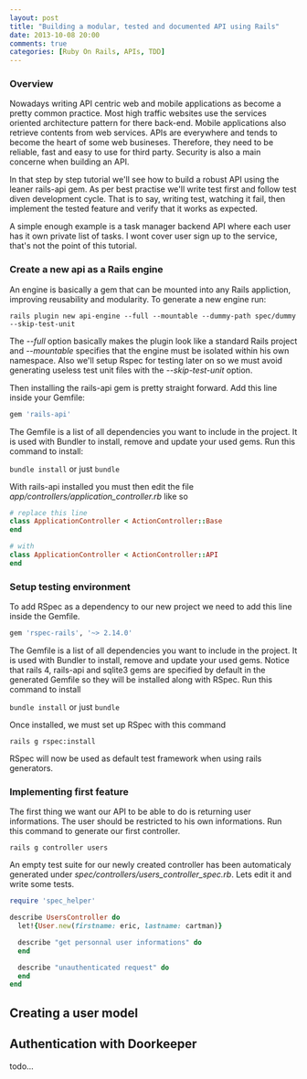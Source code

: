 ```yaml
---
layout: post
title: "Building a modular, tested and documented API using Rails"
date: 2013-10-08 20:00
comments: true
categories: [Ruby On Rails, APIs, TDD]
---
```


### Overview

Nowadays writing API centric web and mobile applications as become a pretty common practice. Most high traffic websites use the services oriented architecture pattern for there back-end. Mobile applications also retrieve contents from web services. APIs are everywhere and tends to become the heart of some web busineses. Therefore, they need to be reliable, fast and easy to use for third party. Security is also a main concerne when building an API.

In that step by step tutorial we'll see how to build a robust API using the leaner rails-api gem. As per best practise we'll write test first and follow test diven development cycle. That is to say, writing test, watching it fail, then implement the tested feature and verify that it works as expected.

A simple enough example is a task manager backend API where each user has it own private list of tasks. I wont cover user sign up to the service, that's not the point of this tutorial.

### Create a new api as a Rails engine

An engine is basically a gem that can be mounted into any Rails appliction, improving reusability and modularity. To generate a new engine run:

`rails plugin new api-engine --full --mountable --dummy-path spec/dummy --skip-test-unit`

The *--full* option basically makes the plugin look like a standard Rails project and *--mountable* specifies that the engine must be isolated within his own namespace. Also we'll setup Rspec for testing later on so we must avoid generating useless test unit files with the *--skip-test-unit* option.

Then installing the rails-api gem is pretty straight forward. Add this line inside your Gemfile:

```ruby
gem 'rails-api'
```

The Gemfile is a list of all dependencies you want to include in the project. It is used with Bundler to install, remove and update your used gems. Run this command to install:

`bundle install` or just `bundle`

With rails-api installed you must then edit the file *app/controllers/application_controller.rb* like so

```ruby
# replace this line
class ApplicationController < ActionController::Base
end

# with
class ApplicationController < ActionController::API
end
```

### Setup testing environment

To add RSpec as a dependency to our new project we need to add this line inside the Gemfile.

```ruby
gem 'rspec-rails', '~> 2.14.0'
```

The Gemfile is a list of all dependencies you want to include in the project. It is used with Bundler to install, remove and update your used gems. Notice that rails 4, rails-api and sqlite3 gems are specified by default in the generated Gemfile so they will be installed along with RSpec. Run this command to install

`bundle install` or just `bundle`

Once installed, we must set up RSpec with this command

`rails g rspec:install`

RSpec will now be used as default test framework when using rails generators.

### Implementing first feature

The first thing we want our API to be able to do is returning user informations. The user should be restricted to his own informations. Run this command to generate our first controller.

`rails g controller users`

An empty test suite for our newly created controller has been automaticaly generated under *spec/controllers/users_controller_spec.rb*. Lets edit it and write some tests.

```ruby
require 'spec_helper'

describe UsersController do
  let!{User.new(firstname: eric, lastname: cartman)}

  describe "get personnal user informations" do
  end

  describe "unauthenticated request" do
  end
end
```

## Creating a user model

## Authentication with Doorkeeper

todo...






